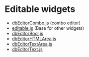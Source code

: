 # Editable widgets

- [dbEditorCombo.js](dbEditorCombo.md) (combo editor)
- [editable.js](editable.md) (Base for other widgets)
- [dbEditorBool.js](dbEditorBool.md)
- [dbEditorHTMLArea.js](dbEditorHTMLArea.md)
- [dbEditorTextArea.js](dbEditorTextArea.md)
- [dbEditorText.js](dbEditorText.md)